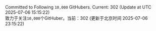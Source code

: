 Committed to Following `10,000` GitHubers. Current: <!-- FOLLOWING_COUNT -->302<!-- FOLLOWING_COUNT --> (Update at UTC <!-- LAST_UPDATED -->2025-07-06 15:15:22<!-- LAST_UPDATED -->)<br>
致力于关注`10,000`个GitHuber。当前：<!-- FOLLOWING_COUNT -->302<!-- FOLLOWING_COUNT --> (更新于北京时间 <!-- LAST_UPDATED_CST -->2025-07-06 23:15:22<!-- LAST_UPDATED_CST -->)

